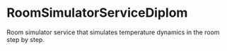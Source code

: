 # RoomSimulatorServiceDiplom
Room simulator service that simulates temperature dynamics in the room step by step.
